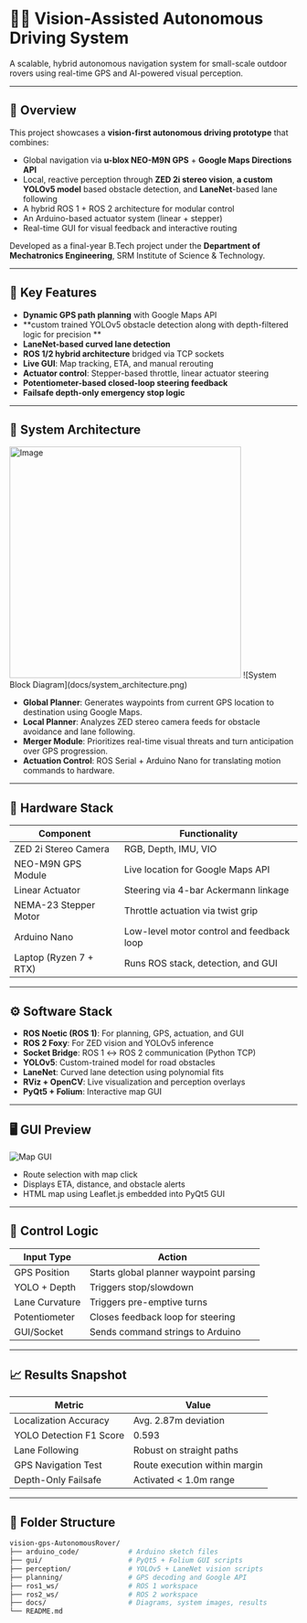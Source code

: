# 🤖🚗 Vision-Assisted Autonomous Driving System

A scalable, hybrid autonomous navigation system for small-scale outdoor rovers using real-time GPS and AI-powered visual perception.

---

## 📌 Overview

This project showcases a **vision-first autonomous driving prototype** that combines:
- Global navigation via **u-blox NEO-M9N GPS** + **Google Maps Directions API**
- Local, reactive perception through **ZED 2i stereo vision**, **a custom YOLOv5 model** based obstacle detection, and **LaneNet**-based lane following
- A hybrid ROS 1 + ROS 2 architecture for modular control
- An Arduino-based actuator system (linear + stepper)
- Real-time GUI for visual feedback and interactive routing

Developed as a final-year B.Tech project under the **Department of Mechatronics Engineering**, SRM Institute of Science & Technology.

---

## 🎯 Key Features

- **Dynamic GPS path planning** with Google Maps API
- **custom trained YOLOv5 obstacle detection along with depth-filtered logic for precision **
- **LaneNet-based curved lane detection**
- **ROS 1/2 hybrid architecture** bridged via TCP sockets
- **Live GUI**: Map tracking, ETA, and manual rerouting
- **Actuator control**: Stepper-based throttle, linear actuator steering
- **Potentiometer-based closed-loop steering feedback**
- **Failsafe depth-only emergency stop logic**

---

## 🧠 System Architecture

<img width="405" alt="Image" src="https://github.com/user-attachments/assets/2a2f9296-cf48-4b87-b57b-bb66dfc8d44d" />
![System Block Diagram](docs/system_architecture.png) <!-- Add diagram here -->

- **Global Planner**: Generates waypoints from current GPS location to destination using Google Maps.
- **Local Planner**: Analyzes ZED stereo camera feeds for obstacle avoidance and lane following.
- **Merger Module**: Prioritizes real-time visual threats and turn anticipation over GPS progression.
- **Actuation Control**: ROS Serial + Arduino Nano for translating motion commands to hardware.

---

## 🔩 Hardware Stack

| Component              | Functionality                                |
|-----------------------|-----------------------------------------------|
| ZED 2i Stereo Camera  | RGB, Depth, IMU, VIO                          |
| NEO-M9N GPS Module    | Live location for Google Maps API             |
| Linear Actuator       | Steering via 4-bar Ackermann linkage          |
| NEMA-23 Stepper Motor | Throttle actuation via twist grip             |
| Arduino Nano          | Low-level motor control and feedback loop     |
| Laptop (Ryzen 7 + RTX)| Runs ROS stack, detection, and GUI            |

---

## ⚙️ Software Stack

- **ROS Noetic (ROS 1)**: For planning, GPS, actuation, and GUI
- **ROS 2 Foxy**: For ZED vision and YOLOv5 inference
- **Socket Bridge**: ROS 1 ↔ ROS 2 communication (Python TCP)
- **YOLOv5**: Custom-trained model for road obstacles
- **LaneNet**: Curved lane detection using polynomial fits
- **RViz + OpenCV**: Live visualization and perception overlays
- **PyQt5 + Folium**: Interactive map GUI

---

## 🖥️ GUI Preview

![Map GUI](docs/gui_live.png)
- Route selection with map click
- Displays ETA, distance, and obstacle alerts
- HTML map using Leaflet.js embedded into PyQt5 GUI

---

## 🚗 Control Logic

| Input Type     | Action                                |
|----------------|----------------------------------------|
| GPS Position   | Starts global planner waypoint parsing |
| YOLO + Depth   | Triggers stop/slowdown                |
| Lane Curvature | Triggers pre-emptive turns            |
| Potentiometer  | Closes feedback loop for steering      |
| GUI/Socket     | Sends command strings to Arduino       |

---

## 📈 Results Snapshot

| Metric                    | Value                         |
|---------------------------|-------------------------------|
| Localization Accuracy     | Avg. 2.87m deviation          |
| YOLO Detection F1 Score   | 0.593                         |
| Lane Following            | Robust on straight paths      |
| GPS Navigation Test       | Route execution within margin |
| Depth-Only Failsafe       | Activated < 1.0m range        |

---

## 📂 Folder Structure

```bash
vision-gps-AutonomousRover/
├── arduino_code/            # Arduino sketch files
├── gui/                     # PyQt5 + Folium GUI scripts
├── perception/              # YOLOv5 + LaneNet vision scripts
├── planning/                # GPS decoding and Google API
├── ros1_ws/                 # ROS 1 workspace
├── ros2_ws/                 # ROS 2 workspace
├── docs/                    # Diagrams, system images, results
└── README.md
